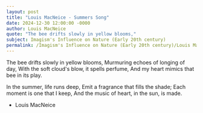 ```yaml
---
layout: post
title: "Louis MacNeice - Summers Song"
date: 2024-12-30 12:00:00 -0000
author: Louis MacNeice
quote: "The bee drifts slowly in yellow blooms,"
subject: Imagism's Influence on Nature (Early 20th century)
permalink: /Imagism's Influence on Nature (Early 20th century)/Louis MacNeice/Louis MacNeice - Summers Song
---
```


The bee drifts slowly in yellow blooms,
Murmuring echoes of longing of day,
With the soft cloud's blow, it spells perfume,
And my heart mimics that bee in its play.

In the summer, life runs deep,
Emit a fragrance that fills the shade;
Each moment is one that I keep,
And the music of heart, in the sun, is made.


- Louis MacNeice
